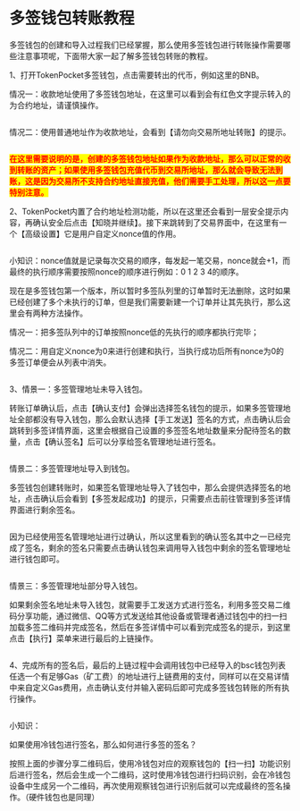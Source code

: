 # 多签钱包转账教程

多签钱包的创建和导入过程我们已经掌握，那么使用多签钱包进行转账操作需要哪些注意事项呢，下面带大家一起了解多签钱包转账的教程。

1、打开TokenPocket多签钱包，点击需要转出的代币，例如这里的BNB。

情况一：收款地址使用了多签钱包地址，在这里可以看到会有红色文字提示转入的为合约地址，请谨慎操作。

<figure><img src="../../.gitbook/assets/1 拷贝 (1).png" alt=""><figcaption></figcaption></figure>

情况二：使用普通地址作为收款地址，会看到【请勿向交易所地址转账】的提示。

<figure><img src="../../.gitbook/assets/000.jpg" alt=""><figcaption></figcaption></figure>

<mark style="color:red;">**在这里需要说明的是，创建的多签钱包地址如果作为收款地址，那么可以正常的收到转账的资产；如果使用多签钱包充值代币到交易所地址，那么就会导致无法到账，这是因为交易所不支持合约地址直接充值，他们需要手工处理，所以这一点要特别注意。**</mark>

2、TokenPocket内置了合约地址检测功能，所以在这里还会看到一层安全提示内容，再确认安全后点击【知晓并继续】。接下来跳转到了交易界面中，在这里有一个【高级设置】它是用户自定义nonce值的作用。

<figure><img src="../../.gitbook/assets/2 拷贝.png" alt=""><figcaption></figcaption></figure>

小知识：nonce值就是记录每次交易的顺序，每发起一笔交易，nonce就会+1，而最终的执行顺序需要按照nonce的顺序进行例如：0 1 2 3 4的顺序。

现在是多签钱包第一个版本，所以暂时多签队列里的订单暂时无法删除，这时如果已经创建了多个未执行的订单，但是我们需要新建一个订单并让其先执行，那么这里会有两种方法操作。

情况一：把多签队列中的订单按照nonce低的先执行的顺序都执行完毕；

情况二：用自定义nonce为0来进行创建和执行，当执行成功后所有nonce为0的多签订单便会从列表中消失。

<figure><img src="../../.gitbook/assets/5 拷贝.png" alt=""><figcaption></figcaption></figure>

3、情景一：多签管理地址未导入钱包。

转账订单确认后，点击【确认支付】会弹出选择签名钱包的提示，如果多签管理地址全部都没有导入钱包，那么会默认选择【手工发送】签名的方式，点击确认后会跳转到多签详情界面，这里会根据自己设置的多签签名地址数量来分配待签名的数量，点击【确认签名】后可以分享给签名管理地址进行签名。

<figure><img src="../../.gitbook/assets/3 拷贝.png" alt=""><figcaption></figcaption></figure>

情景二：多签管理地址导入到钱包。

多签钱包创建转账时，如果签名管理地址导入了钱包中，那么会提供选择签名的地址，点击确认后会看到【多签发起成功】的提示，只需要点击前往管理到多签详情界面进行剩余签名。

<figure><img src="../../.gitbook/assets/4 拷贝 (1).png" alt=""><figcaption></figcaption></figure>

因为已经使用签名管理地址进行过确认，所以这里看到的确认签名其中之一已经完成了签名，剩余的签名只需要点击确认钱包来调用导入钱包中剩余的签名管理地址进行钱包即可。

<figure><img src="../../.gitbook/assets/6 拷贝.png" alt=""><figcaption></figcaption></figure>

情景三：多签管理地址部分导入钱包。

如果剩余签名地址未导入钱包，就需要手工发送方式进行签名，利用多签交易二维码分享功能，通过微信、QQ等方式发送给其他设备或管理者通过钱包中的扫一扫加载多签二维码并完成签名，然后在多签详情中可以看到完成签名的提示，到这里点击【执行】菜单来进行最后的上链操作。

<figure><img src="../../.gitbook/assets/7 拷贝.png" alt=""><figcaption></figcaption></figure>

4、完成所有的签名后，最后的上链过程中会调用钱包中已经导入的bsc钱包列表任选一个有足够Gas（矿工费）的地址进行上链费用的支付，同样可以在交易详情中来自定义Gas费用，点击确认支付并输入密码后即可完成多签钱包转账的所有执行操作。

<figure><img src="../../.gitbook/assets/8 拷贝.png" alt=""><figcaption></figcaption></figure>

小知识：

如果使用冷钱包进行签名，那么如何进行多签的签名？

按照上面的步骤分享二维码后，使用冷钱包对应的观察钱包的【扫一扫】功能识别后进行签名，然后会生成一个二维码，这时使用冷钱包进行扫码识别，会在冷钱包设备中生成另一个二维码，再次使用观察钱包进行识别后就可以完成最终的签名操作。（硬件钱包也是同理）
